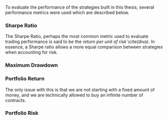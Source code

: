To evaluate the performance of the strategies built in this thesis, several performance metrics were used which are described below.  

### Sharpe Ratio

The Sharpe Ratio, perhaps the most common metric used to evaluate trading performance is said to be the *return per unit of risk* \cite(diva).  In essence, a Sharpe ratio allows a more equal comparison between strategies when accounting for risk.  

### Maximum Drawdown

### Portfolio Return

The only issue with this is that we are not starting with a fixed amount of money, and we are technically allowed to buy an infinite number of contracts.  

### Portfolio Risk

